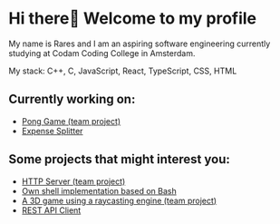# Hi there👋 Welcome to my profile

My name is Rares and I am an aspiring software engineering currently studying at Codam Coding College in Amsterdam.<br>

My stack: C++, C, JavaScript, React, TypeScript, CSS, HTML

## Currently working on:
- [Pong Game (team project)](https://github.com/Orpheus-3145/transcendence)
- [Expense Splitter](https://github.com/Zveaga/expense_splitter_react)

## Some projects that might interest you:
- [HTTP Server (team project)](https://github.com/elmoiswack/webserv)
- [Own shell implementation based on Bash](https://github.com/DscrtDv/Minishell_42)
- [A 3D game using a raycasting engine (team project)](https://github.com/Zveaga/Cub_3d)
- [REST API Client](https://github.com/Zveaga/web_scrapper)

<!--
**Zveaga/Zveaga** is a ✨ _special_ ✨ repository because its `README.md` (this file) appears on your GitHub profile.

Here are some ideas to get you started:

- 🔭 I’m currently working on ...
- 🌱 I’m currently learning ...
- 👯 I’m looking to collaborate on ...
- 🤔 I’m looking for help with ...
- 💬 Ask me about ...
- 📫 How to reach me: ...
- 😄 Pronouns: ...
- ⚡ Fun fact: ...
-->
